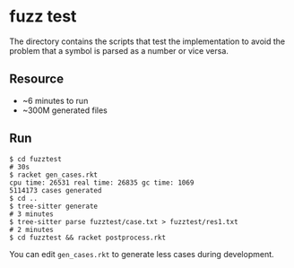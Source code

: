# fuzz test

The directory contains the scripts that test the implementation to avoid the problem that a symbol is parsed as a number or vice versa.

## Resource

* ~6 minutes to run
* ~300M generated files

## Run

```shell
$ cd fuzztest
# 30s
$ racket gen_cases.rkt
cpu time: 26531 real time: 26835 gc time: 1069
5114173 cases generated
$ cd ..
$ tree-sitter generate
# 3 minutes
$ tree-sitter parse fuzztest/case.txt > fuzztest/res1.txt
# 2 minutes
$ cd fuzztest && racket postprocess.rkt
```

You can edit `gen_cases.rkt` to generate less cases during development.

